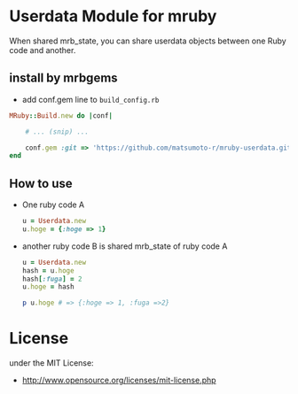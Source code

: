 # Userdata Module for mruby
When shared mrb_state, you can share userdata objects between one Ruby code and another.

## install by mrbgems
 - add conf.gem line to `build_config.rb`
```ruby
MRuby::Build.new do |conf|

    # ... (snip) ...

    conf.gem :git => 'https://github.com/matsumoto-r/mruby-userdata.git'
end
```

## How to use
 - One ruby code A

    ```ruby
    u = Userdata.new
    u.hoge = {:hoge => 1}
    ```


 - another ruby code B is shared mrb_state of ruby code A

    ```ruby
    u = Userdata.new
    hash = u.hoge
    hash[:fuga] = 2
    u.hoge = hash
    
    p u.hoge # => {:hoge => 1, :fuga =>2}
    ```

# License
under the MIT License:

* http://www.opensource.org/licenses/mit-license.php


